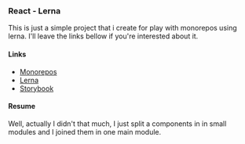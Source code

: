 ### React - Lerna

This is just a simple project that i create for play with monorepos using lerna.
I'll leave the links bellow if you're interested about it.

#### Links
 - [Monorepos](https://blog.npmjs.org/post/186494959890/monorepos-and-npm)
 - [Lerna](https://lerna.js.org/)
 - [Storybook](https://storybook.js.org/)

#### Resume

Well, actually I didn't that much, I just split a components in in small modules and I joined them in one main module.
